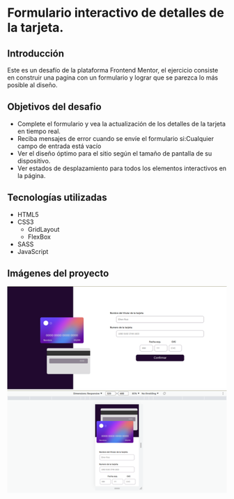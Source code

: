 # Formulario interactivo de detalles de la tarjeta.


## Introducción
Este es un desafío de la plataforma Frontend Mentor, el ejercicio consiste en construir una pagina con un formulario y lograr que se parezca lo más posible al diseño.

## Objetivos del desafio

- Complete el formulario y vea la actualización de los detalles de la tarjeta en tiempo real.
- Reciba mensajes de error cuando se envíe el formulario si:Cualquier campo de entrada está vacío
- Ver el diseño óptimo para el sitio según el tamaño de pantalla de su dispositivo.
- Ver estados de desplazamiento para todos los elementos interactivos en la página.


## Tecnologías utilizadas
- HTML5
- CSS3
	- GridLayout
	- FlexBox
- SASS
- JavaScript


## Imágenes del proyecto

![](./design/Captura%20desde%202023-01-22%2017-23-49.png)
![](./design/Captura%20desde%202023-01-22%2017-24-07.png)